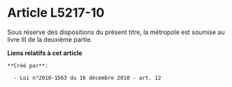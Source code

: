# Article L5217-10

Sous réserve des dispositions du présent titre, la métropole est soumise au livre III de la deuxième partie.

**Liens relatifs à cet article**

	**Créé par**:

	  - Loi n°2010-1563 du 16 décembre 2010 - art. 12
